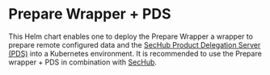 <!-- SPDX-License-Identifier: MIT --->
# Prepare Wrapper + PDS

This Helm chart enables one to deploy the Prepare Wrapper a wrapper to prepare remote configured data and the [SecHub Product Delegation Server (PDS)](https://mercedes-benz.github.io/sechub/latest/sechub-product-delegation-server.html) into a Kubernetes environment. It is recommended to use the Prepare wrapper + PDS in combination with [SecHub](https://github.com/mercedes-benz/sechub).
